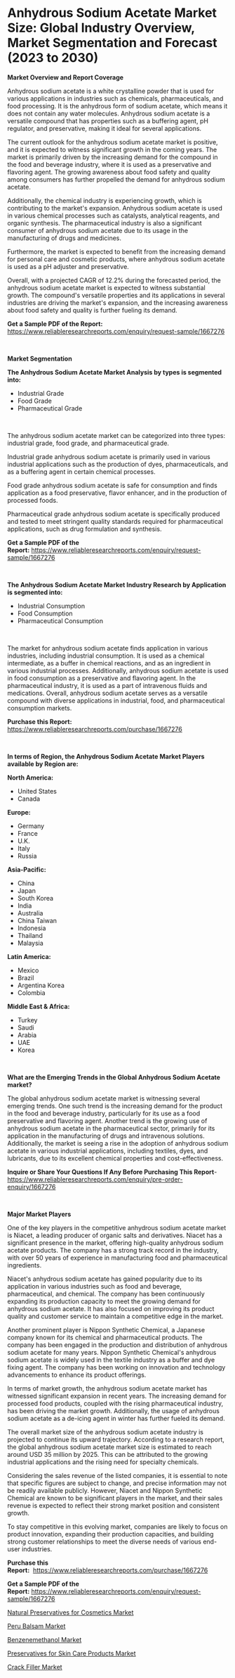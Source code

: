 <p><h1>Anhydrous Sodium Acetate Market Size: Global Industry Overview, Market Segmentation and Forecast (2023 to 2030)</h1></p><p><strong>Market Overview and Report Coverage</strong></p>
<p><p>Anhydrous sodium acetate is a white crystalline powder that is used for various applications in industries such as chemicals, pharmaceuticals, and food processing. It is the anhydrous form of sodium acetate, which means it does not contain any water molecules. Anhydrous sodium acetate is a versatile compound that has properties such as a buffering agent, pH regulator, and preservative, making it ideal for several applications.</p><p>The current outlook for the anhydrous sodium acetate market is positive, and it is expected to witness significant growth in the coming years. The market is primarily driven by the increasing demand for the compound in the food and beverage industry, where it is used as a preservative and flavoring agent. The growing awareness about food safety and quality among consumers has further propelled the demand for anhydrous sodium acetate.</p><p>Additionally, the chemical industry is experiencing growth, which is contributing to the market's expansion. Anhydrous sodium acetate is used in various chemical processes such as catalysts, analytical reagents, and organic synthesis. The pharmaceutical industry is also a significant consumer of anhydrous sodium acetate due to its usage in the manufacturing of drugs and medicines.</p><p>Furthermore, the market is expected to benefit from the increasing demand for personal care and cosmetic products, where anhydrous sodium acetate is used as a pH adjuster and preservative.</p><p>Overall, with a projected CAGR of 12.2% during the forecasted period, the anhydrous sodium acetate market is expected to witness substantial growth. The compound's versatile properties and its applications in several industries are driving the market's expansion, and the increasing awareness about food safety and quality is further fueling its demand.</p></p>
<p><strong>Get a Sample PDF of the Report:</strong> <a href="https://www.reliableresearchreports.com/enquiry/request-sample/1667276">https://www.reliableresearchreports.com/enquiry/request-sample/1667276</a></p>
<p>&nbsp;</p>
<p><strong>Market Segmentation</strong></p>
<p><strong>The Anhydrous Sodium Acetate Market Analysis by types is segmented into:</strong></p>
<p><ul><li>Industrial Grade</li><li>Food Grade</li><li>Pharmaceutical Grade</li></ul></p>
<p>&nbsp;</p>
<p><p>The anhydrous sodium acetate market can be categorized into three types: industrial grade, food grade, and pharmaceutical grade. </p><p>Industrial grade anhydrous sodium acetate is primarily used in various industrial applications such as the production of dyes, pharmaceuticals, and as a buffering agent in certain chemical processes.</p><p>Food grade anhydrous sodium acetate is safe for consumption and finds application as a food preservative, flavor enhancer, and in the production of processed foods.</p><p>Pharmaceutical grade anhydrous sodium acetate is specifically produced and tested to meet stringent quality standards required for pharmaceutical applications, such as drug formulation and synthesis.</p></p>
<p><strong>Get a Sample PDF of the Report:</strong>&nbsp;<a href="https://www.reliableresearchreports.com/enquiry/request-sample/1667276">https://www.reliableresearchreports.com/enquiry/request-sample/1667276</a></p>
<p>&nbsp;</p>
<p><strong>The Anhydrous Sodium Acetate Market Industry Research by Application is segmented into:</strong></p>
<p><ul><li>Industrial Consumption</li><li>Food Consumption</li><li>Pharmaceutical Consumption</li></ul></p>
<p>&nbsp;</p>
<p><p>The market for anhydrous sodium acetate finds application in various industries, including industrial consumption. It is used as a chemical intermediate, as a buffer in chemical reactions, and as an ingredient in various industrial processes. Additionally, anhydrous sodium acetate is used in food consumption as a preservative and flavoring agent. In the pharmaceutical industry, it is used as a part of intravenous fluids and medications. Overall, anhydrous sodium acetate serves as a versatile compound with diverse applications in industrial, food, and pharmaceutical consumption markets.</p></p>
<p><strong>Purchase this Report:</strong>&nbsp; <a href="https://www.reliableresearchreports.com/purchase/1667276">https://www.reliableresearchreports.com/purchase/1667276</a></p>
<p>&nbsp;</p>
<p><strong>In terms of Region, the Anhydrous Sodium Acetate Market Players available by Region are:</strong></p>
<p>
    <p> <strong> North America: </strong>
        <ul>
            <li>United States</li>
            <li>Canada</li>
        </ul>
        </p> 
    <p> <strong> Europe: </strong>
        <ul>
            <li>Germany</li>
            <li>France</li>
            <li>U.K.</li>
            <li>Italy</li>
            <li>Russia</li>
        </ul>
        </p> 
    <p> <strong> Asia-Pacific: </strong>
        <ul>
            <li>China</li>
            <li>Japan</li>
            <li>South Korea</li>
            <li>India</li>
            <li>Australia</li>
            <li>China Taiwan</li>
            <li>Indonesia</li>
            <li>Thailand</li>
            <li>Malaysia</li>
        </ul>
        </p> 
    <p> <strong> Latin America: </strong>
        <ul>
            <li>Mexico</li>
            <li>Brazil</li>
            <li>Argentina Korea</li>
            <li>Colombia</li>
        </ul>
        </p> 
    <p> <strong> Middle East & Africa: </strong>
        <ul>
            <li>Turkey</li>
            <li>Saudi</li>
            <li>Arabia</li>
            <li>UAE</li>
            <li>Korea</li>
        </ul>
    </p>
    </p>
<p>&nbsp;</p>
<p><strong>What are the Emerging Trends in the Global Anhydrous Sodium Acetate market?</strong></p>
<p><p>The global anhydrous sodium acetate market is witnessing several emerging trends. One such trend is the increasing demand for the product in the food and beverage industry, particularly for its use as a food preservative and flavoring agent. Another trend is the growing use of anhydrous sodium acetate in the pharmaceutical sector, primarily for its application in the manufacturing of drugs and intravenous solutions. Additionally, the market is seeing a rise in the adoption of anhydrous sodium acetate in various industrial applications, including textiles, dyes, and lubricants, due to its excellent chemical properties and cost-effectiveness.</p></p>
<p><strong>Inquire or Share Your Questions If Any Before Purchasing This Report</strong>- <a href="https://www.reliableresearchreports.com/enquiry/pre-order-enquiry/1667276">https://www.reliableresearchreports.com/enquiry/pre-order-enquiry/1667276</a></p>
<p>&nbsp;</p>
<p><strong>Major Market Players</strong></p>
<p><p>One of the key players in the competitive anhydrous sodium acetate market is Niacet, a leading producer of organic salts and derivatives. Niacet has a significant presence in the market, offering high-quality anhydrous sodium acetate products. The company has a strong track record in the industry, with over 50 years of experience in manufacturing food and pharmaceutical ingredients.</p><p>Niacet's anhydrous sodium acetate has gained popularity due to its application in various industries such as food and beverage, pharmaceutical, and chemical. The company has been continuously expanding its production capacity to meet the growing demand for anhydrous sodium acetate. It has also focused on improving its product quality and customer service to maintain a competitive edge in the market.</p><p>Another prominent player is Nippon Synthetic Chemical, a Japanese company known for its chemical and pharmaceutical products. The company has been engaged in the production and distribution of anhydrous sodium acetate for many years. Nippon Synthetic Chemical's anhydrous sodium acetate is widely used in the textile industry as a buffer and dye fixing agent. The company has been working on innovation and technology advancements to enhance its product offerings.</p><p>In terms of market growth, the anhydrous sodium acetate market has witnessed significant expansion in recent years. The increasing demand for processed food products, coupled with the rising pharmaceutical industry, has been driving the market growth. Additionally, the usage of anhydrous sodium acetate as a de-icing agent in winter has further fueled its demand.</p><p>The overall market size of the anhydrous sodium acetate industry is projected to continue its upward trajectory. According to a research report, the global anhydrous sodium acetate market size is estimated to reach around USD 35 million by 2025. This can be attributed to the growing industrial applications and the rising need for specialty chemicals.</p><p>Considering the sales revenue of the listed companies, it is essential to note that specific figures are subject to change, and precise information may not be readily available publicly. However, Niacet and Nippon Synthetic Chemical are known to be significant players in the market, and their sales revenue is expected to reflect their strong market position and consistent growth.</p><p>To stay competitive in this evolving market, companies are likely to focus on product innovation, expanding their production capacities, and building strong customer relationships to meet the diverse needs of various end-user industries.</p></p>
<p><strong>Purchase this Report:</strong>&nbsp;&nbsp;<a href="https://www.reliableresearchreports.com/purchase/1667276">https://www.reliableresearchreports.com/purchase/1667276</a></p>
<p></p>
<p><strong>Get a Sample PDF of the Report:</strong>&nbsp;<a href="https://www.reliableresearchreports.com/enquiry/request-sample/1667276">https://www.reliableresearchreports.com/enquiry/request-sample/1667276</a></p>
<p><p><a href="https://github.com/deliacustodio40/Market-Research-Report-List-1/blob/main/natural-preservatives-for-cosmetics-market.md">Natural Preservatives for Cosmetics Market</a></p><p><a href="https://github.com/maliyahmorrow6654/Market-Research-Report-List-1/blob/main/peru-balsam-market.md">Peru Balsam Market</a></p><p><a href="https://github.com/dzharov81/Market-Research-Report-List-1/blob/main/benzenemethanol-market.md">Benzenemethanol Market</a></p><p><a href="https://github.com/scarol104/Market-Research-Report-List-1/blob/main/preservatives-for-skin-care-products-market.md">Preservatives for Skin Care Products Market</a></p><p><a href="https://github.com/abdelrhmankishk22/Market-Research-Report-List-1/blob/main/crack-filler-market.md">Crack Filler Market</a></p></p>